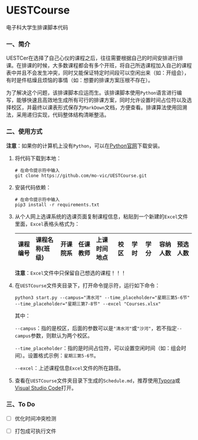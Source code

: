 # UESTCourse
电子科大学生排课脚本代码



### 一、简介

​	UESTCer在选择了自己心仪的课程之后，往往需要根据自己的时间安排进行排课。在排课的时候，大多数课程都会有多个开班，将自己所选课程加入自己的课程表中并且不会发生冲突，同时又能保证特定时间段可以空闲出来（如：开组会），有时是件枯燥且烦恼的事情（如：想要的排课方案压根不存在）。

​	为了解决这个问题，该排课脚本应运而生。该排课脚本使用`Python`语言进行编写，能够快速且高效地生成所有可行的排课方案，同时允许设置时间占位符以及选择校区，并最终以课表形式保存为`MarkDown`文档，方便查看。排课算法使用回溯法，采用递归实现，代码整体结构清晰整洁。



### 二、使用方式

**注意**：如果你的计算机上没有`Python`，可以在[Python官网](https://www.python.org/downloads/)下载安装。

1. 将代码下载到本地：

   ```shell
   # 在命令提示符中输入
   git clone https://github.com/mo-vic/UESTCourse.git
   ```

2. 安装代码依赖：

   ```shell
   # 在命令提示符中输入
   pip3 install -r requirements.txt
   ```

3. 从个人网上选课系统的选课页面复制课程信息，粘贴到一个新建的`Excel`文件里面，`Excel`表格头格式为：

   | 课程编号 | 课程名称(班级) | 开课院系 | 任课教师 | 上课时间地点 | 校区 | 学时 | 学分 | 容纳人数 | 预选人数 |
   | :------- | :------------- | :------- | :------- | :----------- | :--- | :--- | :--- | :------- | :------- |

   **注意**：`Excel`文件中只保留自己想选的课程！！！

4. 在`UESTCourse`文件夹目录下，打开命令提示符，运行如下命令：

   ```shell
   python3 start.py --campus="清水河" --time_placeholder="星期三第5-6节" --time_placeholder="星期三第7-8节" --excel "Courses.xlsx"
   ```

   其中：

   ​	`--campus`：指的是校区，后面的参数可以是`"清水河"`或`"沙河"`，若不指定`--campus`参数，则默认为两个校区。

   ​	`--time_placeholder`：指的是时间占位符，可以设置空闲时间（如：组会时间）。设置格式示例：`星期三第5-6节`。

   ​	`--excel`：上述课程信息`Excel`文件的所在路径。

5. 查看在`UESTCourse`文件夹目录下生成的`Schedule.md`，推荐使用[Typora](https://typora.io/)或[Visual Studio Code](https://code.visualstudio.com/)打开。



### 三、To Do

- [ ] 优化时间冲突检测
- [ ] 打包成可执行文件


